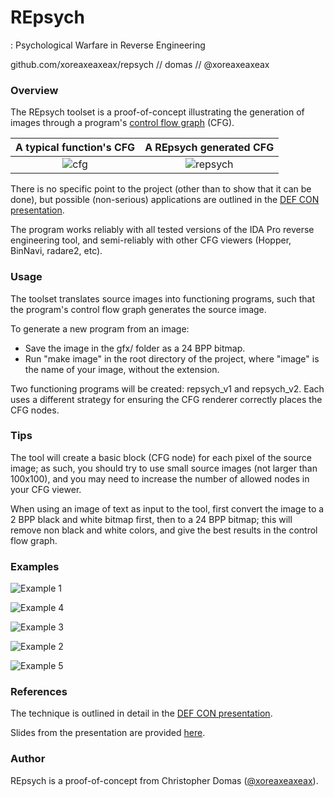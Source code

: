 # REpsych
: Psychological Warfare in Reverse Engineering

github.com/xoreaxeaxeax/repsych // domas // @xoreaxeaxeax

### Overview

The REpsych toolset is a proof-of-concept illustrating the generation of images
through a program's [control flow
graph](https://en.wikipedia.org/wiki/Control_flow_graph) (CFG).

 A typical function's CFG    | A REpsych generated CFG
:---------------------------:|:------------------------------------:
 ![cfg](examples/cfg.png)    | ![repsych](examples/repsych.gif)

There is no specific point to the project (other than to show that it can be
done), but possible (non-serious) applications are outlined in the [DEF CON
presentation](https://www.youtube.com/watch?v=HlUe0TUHOIc).

The program works reliably with all tested versions of the IDA Pro reverse
engineering tool, and semi-reliably with other CFG viewers (Hopper, BinNavi,
radare2, etc).

### Usage

The toolset translates source images into functioning programs, such that the
program's control flow graph generates the source image.  

To generate a new program from an image:

* Save the image in the gfx/ folder as a 24 BPP bitmap.
* Run "make image" in the root directory of the project, where "image" is the
  name of your image, without the extension.

Two functioning programs will be created: repsych_v1 and repsych_v2.  Each uses
a different strategy for ensuring the CFG renderer correctly places the CFG
nodes.

### Tips

The tool will create a basic block (CFG node) for each pixel of the source
image; as such, you should try to use small source images (not larger than
100x100), and you may need to increase the number of allowed nodes in your CFG
viewer.

When using an image of text as input to the tool, first convert the image to a
2 BPP black and white bitmap first, then to a 24 BPP bitmap; this will remove
non black and white colors, and give the best results in the control flow graph.

### Examples

![Example 1](examples/repsych_1.png?raw=true)

![Example 4](examples/repsych_4.png?raw=true)

![Example 3](examples/repsych_3.png?raw=true)

![Example 2](examples/repsych_2.png?raw=true)

![Example 5](examples/repsych_5.png?raw=true)

### References

The technique is outlined in detail in the [DEF CON
presentation](https://www.youtube.com/watch?v=HlUe0TUHOIc).

Slides from the presentation are provided
[here](slides/domas_defcon_2015_repsych.pdf).

### Author

REpsych is a proof-of-concept from Christopher Domas
([@xoreaxeaxeax](https://twitter.com/xoreaxeaxeax)).
